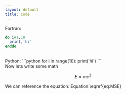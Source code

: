 ```yaml
---
layout: default
title: Code
---
```


Fortran:  
```fortran
do i=1,10
  print,'hi'
enddo
```
<br>
Python:  
```python
for i in range(10):
  print('hi')
```
<br>
Now lets write some math

$$ \label{eq:MSE}\tag{1}
E=mc^2
$$

We can reference the equation: Equation \eqref{eq:MSE}
